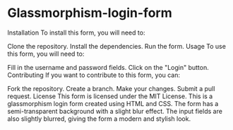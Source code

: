 # Glassmorphism-login-form
Installation
To install this form, you will need to:

Clone the repository.
Install the dependencies.
Run the form.
Usage
To use this form, you will need to:

Fill in the username and password fields.
Click on the "Login" button.
Contributing
If you want to contribute to this form, you can:

Fork the repository.
Create a branch.
Make your changes.
Submit a pull request.
License
This form is licensed under the MIT License.
This is a glassmorphism login form created using HTML and CSS. The form has a semi-transparent background with a slight blur effect. The input fields are also slightly blurred, giving the form a modern and stylish look.
